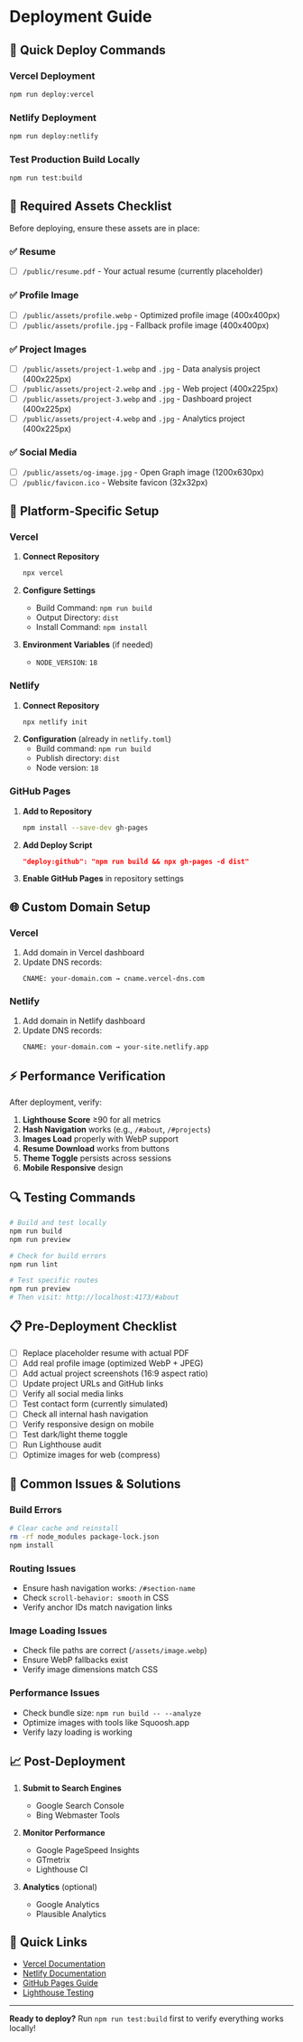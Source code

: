# Deployment Guide

## 🚀 Quick Deploy Commands

### Vercel Deployment
```bash
npm run deploy:vercel
```

### Netlify Deployment
```bash
npm run deploy:netlify
```

### Test Production Build Locally
```bash
npm run test:build
```

## 📁 Required Assets Checklist

Before deploying, ensure these assets are in place:

### ✅ Resume
- [ ] `/public/resume.pdf` - Your actual resume (currently placeholder)

### ✅ Profile Image
- [ ] `/public/assets/profile.webp` - Optimized profile image (400x400px)
- [ ] `/public/assets/profile.jpg` - Fallback profile image (400x400px)

### ✅ Project Images
- [ ] `/public/assets/project-1.webp` and `.jpg` - Data analysis project (400x225px)
- [ ] `/public/assets/project-2.webp` and `.jpg` - Web project (400x225px)
- [ ] `/public/assets/project-3.webp` and `.jpg` - Dashboard project (400x225px)
- [ ] `/public/assets/project-4.webp` and `.jpg` - Analytics project (400x225px)

### ✅ Social Media
- [ ] `/public/assets/og-image.jpg` - Open Graph image (1200x630px)
- [ ] `/public/favicon.ico` - Website favicon (32x32px)

## 🔧 Platform-Specific Setup

### Vercel
1. **Connect Repository**
   ```bash
   npx vercel
   ```
2. **Configure Settings**
   - Build Command: `npm run build`
   - Output Directory: `dist`
   - Install Command: `npm install`

3. **Environment Variables** (if needed)
   - `NODE_VERSION`: `18`

### Netlify
1. **Connect Repository**
   ```bash
   npx netlify init
   ```
2. **Configuration** (already in `netlify.toml`)
   - Build command: `npm run build`
   - Publish directory: `dist`
   - Node version: `18`

### GitHub Pages
1. **Add to Repository**
   ```bash
   npm install --save-dev gh-pages
   ```
2. **Add Deploy Script**
   ```json
   "deploy:github": "npm run build && npx gh-pages -d dist"
   ```
3. **Enable GitHub Pages** in repository settings

## 🌐 Custom Domain Setup

### Vercel
1. Add domain in Vercel dashboard
2. Update DNS records:
   ```
   CNAME: your-domain.com → cname.vercel-dns.com
   ```

### Netlify
1. Add domain in Netlify dashboard
2. Update DNS records:
   ```
   CNAME: your-domain.com → your-site.netlify.app
   ```

## ⚡ Performance Verification

After deployment, verify:

1. **Lighthouse Score** ≥90 for all metrics
2. **Hash Navigation** works (e.g., `/#about`, `/#projects`)
3. **Images Load** properly with WebP support
4. **Resume Download** works from buttons
5. **Theme Toggle** persists across sessions
6. **Mobile Responsive** design

## 🔍 Testing Commands

```bash
# Build and test locally
npm run build
npm run preview

# Check for build errors
npm run lint

# Test specific routes
npm run preview
# Then visit: http://localhost:4173/#about
```

## 📋 Pre-Deployment Checklist

- [ ] Replace placeholder resume with actual PDF
- [ ] Add real profile image (optimized WebP + JPEG)
- [ ] Add actual project screenshots (16:9 aspect ratio)
- [ ] Update project URLs and GitHub links
- [ ] Verify all social media links
- [ ] Test contact form (currently simulated)
- [ ] Check all internal hash navigation
- [ ] Verify responsive design on mobile
- [ ] Test dark/light theme toggle
- [ ] Run Lighthouse audit
- [ ] Optimize images for web (compress)

## 🚨 Common Issues & Solutions

### Build Errors
```bash
# Clear cache and reinstall
rm -rf node_modules package-lock.json
npm install
```

### Routing Issues
- Ensure hash navigation works: `/#section-name`
- Check `scroll-behavior: smooth` in CSS
- Verify anchor IDs match navigation links

### Image Loading Issues
- Check file paths are correct (`/assets/image.webp`)
- Ensure WebP fallbacks exist
- Verify image dimensions match CSS

### Performance Issues
- Check bundle size: `npm run build -- --analyze`
- Optimize images with tools like Squoosh.app
- Verify lazy loading is working

## 📈 Post-Deployment

1. **Submit to Search Engines**
   - Google Search Console
   - Bing Webmaster Tools

2. **Monitor Performance**
   - Google PageSpeed Insights
   - GTmetrix
   - Lighthouse CI

3. **Analytics** (optional)
   - Google Analytics
   - Plausible Analytics

## 🔗 Quick Links

- [Vercel Documentation](https://vercel.com/docs)
- [Netlify Documentation](https://docs.netlify.com)
- [GitHub Pages Guide](https://pages.github.com)
- [Lighthouse Testing](https://pagespeed.web.dev)

---

**Ready to deploy?** Run `npm run test:build` first to verify everything works locally!
